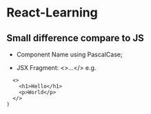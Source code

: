 # React-Learning

## Small difference compare to JS

- Component Name using PascalCase;

- JSX Fragment: <>...</>
e.g.
```return (
  <>
    <h1>Hello</h1>
    <p>World</p>
  </>
)
```

